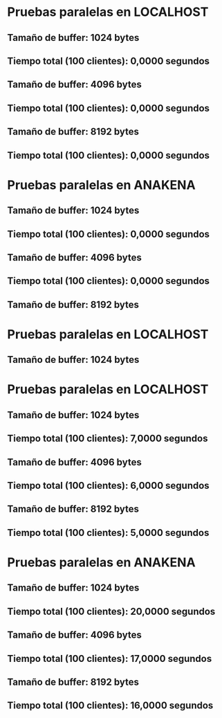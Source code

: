 # Pruebas paralelas en LOCALHOST
## Tamaño de buffer: 1024 bytes
**Tiempo total (100 clientes)**: 0,0000 segundos
-------------------------
## Tamaño de buffer: 4096 bytes
**Tiempo total (100 clientes)**: 0,0000 segundos
-------------------------
## Tamaño de buffer: 8192 bytes
**Tiempo total (100 clientes)**: 0,0000 segundos
-------------------------
# Pruebas paralelas en ANAKENA
## Tamaño de buffer: 1024 bytes
**Tiempo total (100 clientes)**: 0,0000 segundos
-------------------------
## Tamaño de buffer: 4096 bytes
**Tiempo total (100 clientes)**: 0,0000 segundos
-------------------------
## Tamaño de buffer: 8192 bytes
# Pruebas paralelas en LOCALHOST
## Tamaño de buffer: 1024 bytes
# Pruebas paralelas en LOCALHOST
## Tamaño de buffer: 1024 bytes
**Tiempo total (100 clientes)**: 7,0000 segundos
-------------------------
## Tamaño de buffer: 4096 bytes
**Tiempo total (100 clientes)**: 6,0000 segundos
-------------------------
## Tamaño de buffer: 8192 bytes
**Tiempo total (100 clientes)**: 5,0000 segundos
-------------------------
# Pruebas paralelas en ANAKENA
## Tamaño de buffer: 1024 bytes
**Tiempo total (100 clientes)**: 20,0000 segundos
-------------------------
## Tamaño de buffer: 4096 bytes
**Tiempo total (100 clientes)**: 17,0000 segundos
-------------------------
## Tamaño de buffer: 8192 bytes
**Tiempo total (100 clientes)**: 16,0000 segundos
-------------------------
